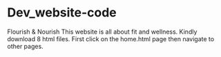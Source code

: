 # Dev_website-code
Flourish &amp; Nourish
This website is all about fit and wellness.
Kindly download 8 html files.
First click on the home.html page then navigate to other pages.
